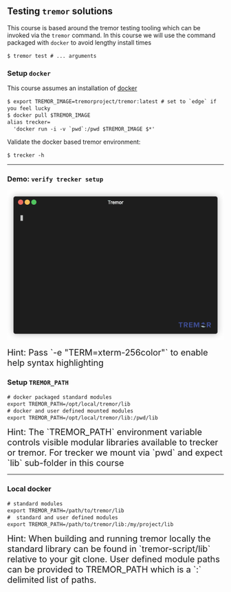 <!-- .slide: data-background="#333333" -->

## Testing `tremor` solutions

This course is based around the tremor testing tooling which can
be invoked via the `tremor` command. In this course we will use
the command packaged with `docker` to avoid lengthy install times

```shell
$ tremor test # ... arguments
```

>>>

### Setup `docker`

This course assumes an installation of [docker](https://www.docker.com)

```shell [1|2|3|4-5]
$ export TREMOR_IMAGE=tremorproject/tremor:latest # set to `edge` if you feel lucky
$ docker pull $TREMOR_IMAGE
alias trecker=
  'docker run -i -v `pwd`:/pwd $TREMOR_IMAGE $*'
```

Validate the docker based tremor environment:

```shell
$ trecker -h
```

---

### Demo: `verify trecker setup`

![Check setup recording](./assets/check-setup.gif)

<div style='font-size: 20px'>
Hint: Pass `-e "TERM=xterm-256color"` to enable help syntax highlighting
</div>

>>>

### Setup `TREMOR_PATH`

```shell [|1-2|3-4]
# docker packaged standard modules
export TREMOR_PATH=/opt/local/tremor/lib
# docker and user defined mounted modules
export TREMOR_PATH=/opt/local/tremor/lib:/pwd/lib
```

<div style='font-size: 20px'>
Hint: The `TREMOR_PATH` environment variable controls visible modular libraries
available to trecker or tremor. For trecker we mount via `pwd` and expect `lib`
sub-folder in this course
</div>

---

### Local docker

```shell [|1-2|3-4]
# standard modules
export TREMOR_PATH=/path/to/tremor/lib
#  standard and user defined modules
export TREMOR_PATH=/path/to/tremor/lib:/my/project/lib
```

<div style='font-size: 20px'>
Hint: When building and running tremor locally the standard library can be found
in `tremor-script/lib` relative to your git clone. User defined module paths can
be provided to TREMOR_PATH which is a `:` delimited list of paths.
</div>

